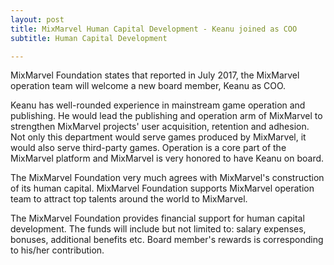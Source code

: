 ```yaml
---
layout: post
title: MixMarvel Human Capital Development - Keanu joined as COO
subtitle: Human Capital Development 

---
```


MixMarvel Foundation states that reported in July 2017, the MixMarvel operation team will welcome a new board member, Keanu as COO.

Keanu has well-rounded experience in mainstream game operation and publishing. He would lead the publishing and operation arm of MixMarvel to strengthen MixMarvel projects' user acquisition, retention and adhesion. Not only this department would serve games produced by MixMarvel, it would also serve third-party games. Operation is a core part of the MixMarvel platform and MixMarvel is very honored to have Keanu on board. 

The MixMarvel Foundation very much agrees with MixMarvel's construction of its human capital. MixMarvel Foundation supports MixMarvel operation team to attract top talents around the world to MixMarvel.

The MixMarvel Foundation provides financial support for human capital development. The funds will include but not limited to: salary expenses, bonuses, additional benefits etc. Board member's rewards is corresponding to his/her contribution.

